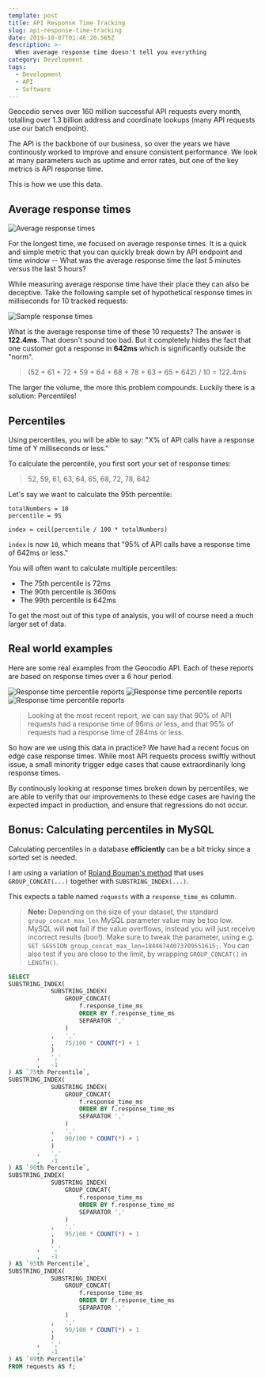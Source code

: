 ```yaml
---
template: post
title: API Response Time Tracking
slug: api-response-time-tracking
date: 2019-10-07T01:46:20.565Z
description: >-
  When average response time doesn't tell you everything
category: Development
tags:
  - Development
  - API
  - Software
---
```


Geocodio serves over 160 million successful API requests every month, totalling over 1.3 billion address and coordinate lookups (many API requests use our batch endpoint).

The API is the backbone of our business, so over the years we have continously worked to improve and ensure consistent performance. We look at many parameters such as uptime and error rates, but one of the key metrics is API response time.

This is how we use this data.

## Average response times

![Average response times](/media/api-response-times.jpg)

For the longest time, we focused on average response times. It is a quick and simple metric that you can quickly break down by API endpoint and time window -- What was the average response time the last 5 minutes versus the last 5 hours?

While measuring average response time have their place they can also be deceptive. Take the following sample set of hypothetical response times in milliseconds for 10 tracked requests:

![Sample response times](/media/sample-response-times.png)

What is the average response time of these 10 requests? The answer is **122.4ms**. That doesn't sound too bad. But it completely hides the fact that one customer got a response in **642ms** which is significantly outside the "norm".

> (52 + 61 + 72 + 59 + 64 + 68 + 78 + 63 + 65 + 642) / 10 = 122.4ms

The larger the volume, the more this problem compounds. Luckily there is a solution: Percentiles!

## Percentiles

Using percentiles, you will be able to say: "X% of API calls have a response time of Y milliseconds or less."

To calculate the percentile, you first sort your set of response times:

> 52, 59, 61, 63, 64, 65, 68, 72, 78, 642

Let's say we want to calculate the 95th percentile:

```
totalNumbers = 10
percentile = 95

index = ceil(percentile / 100 * totalNumbers)
```

`index` is now `10`, which means that "95% of API calls have a response time of 642ms or less."

You will often want to calculate multiple percentiles:

* The 75th percentile is 72ms
* The 90th percentile is 360ms
* The 99th percentile is 642ms

To get the most out of this type of analysis, you will of course need a much larger set of data.

## Real world examples

Here are some real examples from the Geocodio API. Each of these reports are based on response times over a 6 hour period.

![Response time percentile reports](/media/percentile1.png)
![Response time percentile reports](/media/percentile2.png)
![Response time percentile reports](/media/percentile3.png)

> Looking at the most recent report, we can say that 90% of API requests had a response time of 96ms or less, and that 95% of requests had a response time of 284ms or less.

So how are we using this data in practice? We have had a recent focus on edge case response times. While most API requests process swiftly without issue, a small minority trigger edge cases that cause extraordinarily long response times.

By continously looking at response times broken down by percentiles, we are able to verify that our improvements to these edge cases are having the expected impact in production, and ensure that regressions do not occur.

## Bonus: Calculating percentiles in MySQL

Calculating percentiles in a database **efficiently** can be a bit tricky since a sorted set is needed.

I am using a variation of [Roland Bouman's method](http://rpbouman.blogspot.com/2008/07/calculating-nth-percentile-in-mysql.html) that uses `GROUP_CONCAT(...)` together with `SUBSTRING_INDEX(...)`.

This expects a table named `requests` with a `response_time_ms` column.

> **Note:** Depending on the size of your dataset, the standard `group_concat_max_len` MySQL parameter value may be too low. MySQL will **not** fail if the value overflows, instead you will just receive incorrect results (boo!). Make sure to tweak the parameter, using e.g. `SET SESSION group_concat_max_len=18446744073709551615;`. You can also test if you are close to the limit, by wrapping `GROUP_CONCAT()` in `LENGTH()`.

```sql
SELECT
SUBSTRING_INDEX(
            SUBSTRING_INDEX(
                GROUP_CONCAT(
                    f.response_time_ms
                    ORDER BY f.response_time_ms
                    SEPARATOR ','
                )
            ,   ','
            ,   75/100 * COUNT(*) + 1
            )
        ,   ','
        ,   -1
) AS `75th Percentile`,
SUBSTRING_INDEX(
            SUBSTRING_INDEX(
                GROUP_CONCAT(
                    f.response_time_ms
                    ORDER BY f.response_time_ms
                    SEPARATOR ','
                )
            ,   ','
            ,   90/100 * COUNT(*) + 1
            )
        ,   ','
        ,   -1
) AS `90th Percentile`,
SUBSTRING_INDEX(
            SUBSTRING_INDEX(
                GROUP_CONCAT(
                    f.response_time_ms
                    ORDER BY f.response_time_ms
                    SEPARATOR ','
                )
            ,   ','
            ,   95/100 * COUNT(*) + 1
            )
        ,   ','
        ,   -1
) AS `95th Percentile`,
SUBSTRING_INDEX(
            SUBSTRING_INDEX(
                GROUP_CONCAT(
                    f.response_time_ms
                    ORDER BY f.response_time_ms
                    SEPARATOR ','
                )
            ,   ','
            ,   99/100 * COUNT(*) + 1
            )
        ,   ','
        ,   -1
) AS `99th Percentile`
FROM requests AS f;
```
